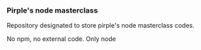 ### Pirple's node masterclass

Repository designated to store pirple's node masterclass codes.

No npm, no external code. Only node
